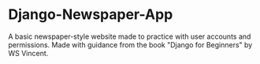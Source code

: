 # Django-Newspaper-App

A basic newspaper-style website made to practice with user accounts and permissions. Made with guidance from the book "Django for Beginners" by WS Vincent.
